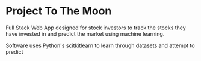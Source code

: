 # Project To The Moon

Full Stack Web App designed for stock investors to track the stocks they have invested in and predict the market using machine learning.

Software uses Python's scitkitlearn to learn through datasets and attempt to predict
